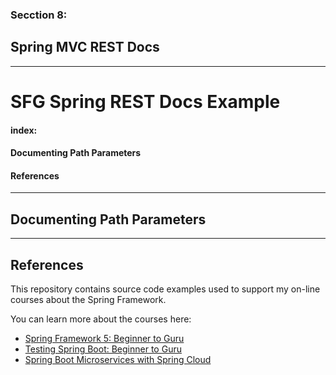 ### Secction 8: 

## Spring MVC REST Docs


---

# SFG Spring REST Docs Example

#### index:

#### Documenting Path Parameters

#### References

----

## Documenting Path Parameters




----
## References


This repository contains source code examples used to support my on-line courses about the Spring Framework.

You can learn more about the courses here:
* [Spring Framework 5: Beginner to Guru](https://www.udemy.com/course/spring-framework-5-beginner-to-guru/?couponCode=GITHUB_SFGPETCLINIC)
* [Testing Spring Boot: Beginner to Guru](https://www.udemy.com/testing-spring-boot-beginner-to-guru/?couponCode=GITHUB_REPO_SF5B2G)
* [Spring Boot Microservices with Spring Cloud](https://www.udemy.com/spring-boot-microservices-with-spring-cloud-beginner-to-guru/?couponCode=GIT_HUB2)

